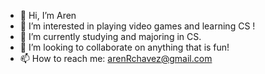 - 👋 Hi, I’m Aren
- 👀 I’m interested in playing video games and learning CS !
- 🌱 I’m currently studying and majoring in CS.
- 💞️ I’m looking to collaborate on anything that is fun!
- 📫 How to reach me: arenRchavez@gmail.com

<!---
meltyblend/meltyblend is a ✨ special ✨ repository because its `README.md` (this file) appears on your GitHub profile.
You can click the Preview link to take a look at your changes.
--->
